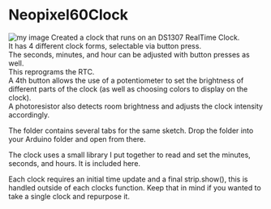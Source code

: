 # Neopixel60Clock


![my image](Sniffy12/Neopixel60Clock/blob/master/Clock%20Diagram.png)
Created a clock that runs on an DS1307 RealTime Clock.  
It has 4 different clock forms, selectable via button press.  
The seconds, minutes, and hour can be adjusted with button presses as well.  
This reprograms the RTC.  
A 4th button allows the use of a potentiometer to set the 
brightness of different parts of the clock (as well as choosing colors to display on the clock).  
A photoresistor also detects room brightness and adjusts the clock intensity accordingly.


The folder contains several tabs for the same sketch.  Drop the folder into your Arduino folder
and open from there.

The clock uses a small library I put together to read and set the minutes, seconds, and hours.
It is included here.

Each clock requires an initial time update and a final strip.show(), this is handled
outside of each clocks function.  Keep that in mind if you wanted to take a single clock
and repurpose it.
